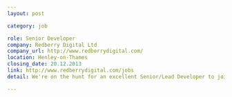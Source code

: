 ```yaml
---
layout: post

category: job

role: Senior Developer
company: Redberry Digital Ltd
company_url: http://www.redberrydigital.com/
location: Henley-on-Thames
closing_date: 20.12.2013
link: http://www.redberrydigital.com/jobs
detail: We're on the hunt for an excellent Senior/Lead Developer to join our established team of digital experts in Henley to work on exciting, groundbreaking and challenging projects for some amazing clients. If you relish the opportunity to work in a fast-paced agency, get in touch!

---
```

